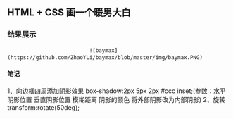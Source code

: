 ## HTML + CSS 画一个暖男大白
### 结果展示
                              ![baymax](https://github.com/ZhaoYLi/baymax/blob/master/img/baymax.PNG)
#### 笔记
1、向边框四周添加阴影效果
box-shadow:2px 5px 2px #ccc inset;(参数：水平阴影位置 垂直阴影位置 模糊距离 阴影的颜色 将外部阴影改为内部阴影)
2、旋转
transform:rotate(50deg);
